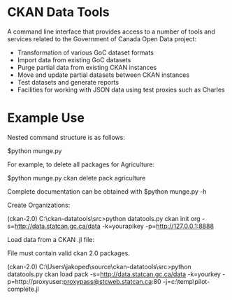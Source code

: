 CKAN Data Tools
=========

A command line interface that provides access to a number of tools and services related to the Government of Canada Open Data project:

* Transformation of various GoC dataset formats
* Import data from existing GoC datasets
* Purge partial data from existing CKAN instances
* Move and update partial datasets between CKAN instances
* Test datasets and generate reports
* Facilities for working with JSON data using test proxies such as Charles

Example Use
========

Nested command structure is as follows:

$python munge.py <DATAPOINT> <COMMAND> <ENTITY> <OWNER>

For example, to delete all packages for Agriculture:

$python munge.py ckan delete pack agriculture

Complete documentation can be obtained with $python munge.py -h

Create Organizations:

(ckan-2.0) C:\ckan-datatools\src>python datatools.py ckan init org -s=http://data.statcan.gc.ca/data -k=yourapikey -p=http://127.0.0.1:8888

Load data from a CKAN .jl file:

File must contain valid ckan 2.0 packages.

(ckan-2.0) C:\Users\jakoped\source\ckan-datatools\src>python datatools.py ckan load pack -s=http://data.statcan.gc.ca/data -k=yourkey -p=http://proxyuser:proxypass@stcweb.statcan.ca:80 -j=c:\temp\pilot-complete.jl


